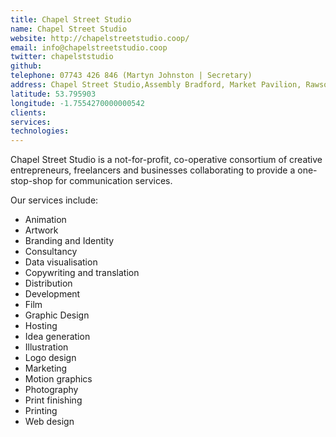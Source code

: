 ```yaml
---
title: Chapel Street Studio
name: Chapel Street Studio
website: http://chapelstreetstudio.coop/
email: info@chapelstreetstudio.coop
twitter: chapelststudio
github:
telephone: 07743 426 846 (Martyn Johnston | Secretary)
address: Chapel Street Studio,Assembly Bradford, Market Pavilion, Rawson Place,Bradford,West Yorkshire,BD1 3QQ
latitude: 53.795903
longitude: -1.7554270000000542
clients:
services:
technologies:
---
```


Chapel Street Studio is a not-for-profit, co-operative consortium of creative entrepreneurs, freelancers and businesses collaborating to provide a one-stop-shop for communication services.

Our services include:

* Animation  
* Artwork  
* Branding and Identity  
* Consultancy  
* Data visualisation  
* Copywriting and translation  
* Distribution  
* Development  
* Film  
* Graphic Design  
* Hosting  
* Idea generation  
* Illustration  
* Logo design  
* Marketing  
* Motion graphics  
* Photography  
* Print finishing
* Printing  
* Web design  
